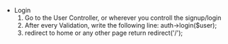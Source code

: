 
- Login
  1. Go to the User Controller, or wherever you controll the signup/login
  2. After every Validation, write the following line:
  auth->login($user);
  3. redirect to home or any other page
  return redirect('/');